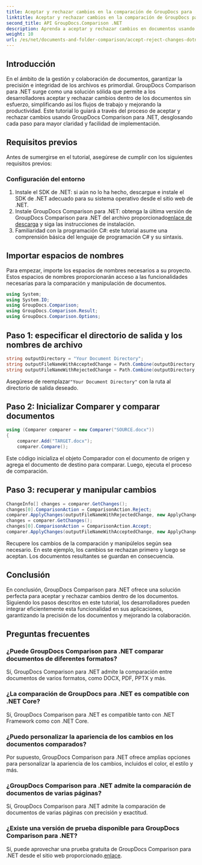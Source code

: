```yaml
---
title: Aceptar y rechazar cambios en la comparación de GroupDocs para .NET
linktitle: Aceptar y rechazar cambios en la comparación de GroupDocs para .NET
second_title: API GroupDocs.Comparison .NET
description: Aprenda a aceptar y rechazar cambios en documentos usando GroupDocs Comparison para .NET. Optimice los flujos de trabajo de sus documentos sin esfuerzo.
weight: 10
url: /es/net/documents-and-folder-comparison/accept-reject-changes-dotnet/
---
```

## Introducción
En el ámbito de la gestión y colaboración de documentos, garantizar la precisión e integridad de los archivos es primordial. GroupDocs Comparison para .NET surge como una solución sólida que permite a los desarrolladores aceptar y rechazar cambios dentro de los documentos sin esfuerzo, simplificando así los flujos de trabajo y mejorando la productividad. Este tutorial lo guiará a través del proceso de aceptar y rechazar cambios usando GroupDocs Comparison para .NET, desglosando cada paso para mayor claridad y facilidad de implementación.
## Requisitos previos
Antes de sumergirse en el tutorial, asegúrese de cumplir con los siguientes requisitos previos:
### Configuración del entorno
1. Instale el SDK de .NET: si aún no lo ha hecho, descargue e instale el SDK de .NET adecuado para su sistema operativo desde el sitio web de .NET.
2.  Instale GroupDocs Comparison para .NET: obtenga la última versión de GroupDocs Comparison para .NET del archivo proporcionado[enlace de descarga](https://releases.groupdocs.com/comparison/net/) y siga las instrucciones de instalación.
3. Familiaridad con la programación C#: este tutorial asume una comprensión básica del lenguaje de programación C# y su sintaxis.

## Importar espacios de nombres
Para empezar, importe los espacios de nombres necesarios a su proyecto. Estos espacios de nombres proporcionarán acceso a las funcionalidades necesarias para la comparación y manipulación de documentos.

```csharp
using System;
using System.IO;
using GroupDocs.Comparison;
using GroupDocs.Comparison.Result;
using GroupDocs.Comparison.Options;
```
## Paso 1: especificar el directorio de salida y los nombres de archivo
```csharp
string outputDirectory = "Your Document Directory";
string outputFileNameWithAcceptedChange = Path.Combine(outputDirectory, "RESULT_WITH_ACCEPTED_CHANGE.docx");
string outputFileNameWithRejectedChange = Path.Combine(outputDirectory, "RESULT_WITH_REJECTED_CHANGE.docx");
```
 Asegúrese de reemplazar`"Your Document Directory"` con la ruta al directorio de salida deseado.
## Paso 2: Inicializar Comparer y comparar documentos
```csharp
using (Comparer comparer = new Comparer("SOURCE.docx"))
{
    comparer.Add("TARGET.docx");
    comparer.Compare();
```
Este código inicializa el objeto Comparador con el documento de origen y agrega el documento de destino para comparar. Luego, ejecuta el proceso de comparación.
## Paso 3: recuperar y manipular cambios
```csharp
ChangeInfo[] changes = comparer.GetChanges();
changes[0].ComparisonAction = ComparisonAction.Reject;
comparer.ApplyChanges(outputFileNameWithRejectedChange, new ApplyChangeOptions { Changes = changes, SaveOriginalState = true });
changes = comparer.GetChanges();
changes[0].ComparisonAction = ComparisonAction.Accept;
comparer.ApplyChanges(outputFileNameWithAcceptedChange, new ApplyChangeOptions { Changes = changes });
```
Recupere los cambios de la comparación y manipúlelos según sea necesario. En este ejemplo, los cambios se rechazan primero y luego se aceptan. Los documentos resultantes se guardan en consecuencia.

## Conclusión
En conclusión, GroupDocs Comparison para .NET ofrece una solución perfecta para aceptar y rechazar cambios dentro de los documentos. Siguiendo los pasos descritos en este tutorial, los desarrolladores pueden integrar eficientemente esta funcionalidad en sus aplicaciones, garantizando la precisión de los documentos y mejorando la colaboración.
## Preguntas frecuentes
### ¿Puede GroupDocs Comparison para .NET comparar documentos de diferentes formatos?
Sí, GroupDocs Comparison para .NET admite la comparación entre documentos de varios formatos, como DOCX, PDF, PPTX y más.
### ¿La comparación de GroupDocs para .NET es compatible con .NET Core?
Sí, GroupDocs Comparison para .NET es compatible tanto con .NET Framework como con .NET Core.
### ¿Puedo personalizar la apariencia de los cambios en los documentos comparados?
Por supuesto, GroupDocs Comparison para .NET ofrece amplias opciones para personalizar la apariencia de los cambios, incluidos el color, el estilo y más.
### ¿GroupDocs Comparison para .NET admite la comparación de documentos de varias páginas?
Sí, GroupDocs Comparison para .NET admite la comparación de documentos de varias páginas con precisión y exactitud.
### ¿Existe una versión de prueba disponible para GroupDocs Comparison para .NET?
 Sí, puede aprovechar una prueba gratuita de GroupDocs Comparison para .NET desde el sitio web proporcionado.[enlace](https://releases.groupdocs.com/).